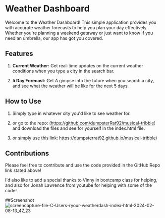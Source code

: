 # Weather Dashboard

Welcome to the Weather Dashboard! This simple application provides you with accurate weather forecasts to help you plan your day effectively. Whether you're planning a weekend getaway or just want to know if you need an umbrella, our app has got you covered.

## Features

1. **Current Weather:** Get real-time updates on the current weather conditions when you type a city in the search bar.
   
2. **5 Day Forecast:** Get A gimpse into the future when you search a city, and see what the weather will be like for the next 5 days.
   

   
## How to Use

1. Simply type in whatever city you'd like to see weather for.
   
2. or go to the repo: (https://github.com/dumpsterRat92/musical-tribble) and download the files and see for yourself in the index.html file.
   
3. or simply use this link: https://dumpsterrat92.github.io/musical-tribble/
   

## Contributions

 Please feel free to contribute and use the code provided in the GitHub Repo link stated above!

 I'd also like to add a special thanks to Vinny in bootcamp class for helping, and also for Jonah Lawrence from youtube for helping with some of the code! 

 ##Screenshot
![screencapture-file-C-Users-ryour-weatherdash-index-html-2024-02-08-13_47_23](https://github.com/dumpsterRat92/musical-tribble/assets/153157275/7cabad8c-49fa-4a82-b0e2-feed8bacd103)
